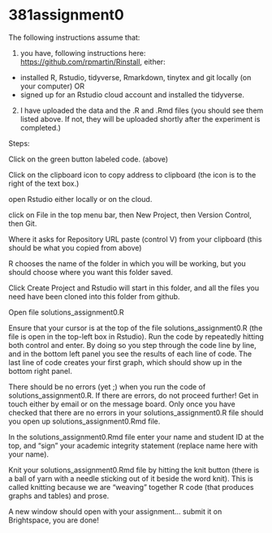 # 381assignment0

The following instructions assume that: 

1) you have, following instructions here: https://github.com/rpmartin/Rinstall, either: 
  - installed R, Rstudio, tidyverse, Rmarkdown, tinytex and git locally (on your computer) OR
  - signed up for an Rstudio cloud account and installed the tidyverse.

2) I have uploaded the data and the .R and .Rmd files (you should see them listed above. If not, they will be uploaded shortly after the experiment is completed.)

Steps:

Click on the green button labeled code. (above)

Click on the clipboard icon to copy address to clipboard (the icon is to the right of the text box.)

open Rstudio either locally or on the cloud.

click on File in the top menu bar, then New Project, then Version Control, then Git.

Where it asks for Repository URL paste (control V) from your clipboard (this should be what you copied from above)

R chooses the name of the folder in which you will be working, but you should choose where you want this folder saved.

Click Create Project and Rstudio will start in this folder, and all the files you need have been cloned into this folder from github.

Open file solutions_assignment0.R

Ensure that your cursor is at the top of the file solutions_assignment0.R (the file is open in the top-left box in Rstudio). 
Run the code by repeatedly hitting both control and enter. 
By doing so you step through the code line by line, and in the bottom left panel you see the results of each line of code. 
The last line of code creates your first graph, which should show up in the bottom right panel.

There should be no errors (yet ;) when you run the code of solutions_assignment0.R. If there are errors, do not proceed further! 
Get in touch either by email or on the message board. 
Only once you have checked that there are no errors in your solutions_assignment0.R file should you open up solutions_assignment0.Rmd file.

In the solutions_assignment0.Rmd file enter your name and student ID at the top, and “sign” your academic integrity statement (replace name here with your name).

Knit your solutions_assignment0.Rmd file by hitting the knit button (there is a ball of yarn with a needle sticking out of it beside the word knit). 
This is called knitting because we are “weaving” together R code (that produces graphs and tables) and prose.

A new window should open with your assignment… submit it on Brightspace, you are done!

